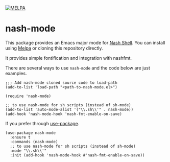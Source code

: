 [![MELPA](http://melpa.org/packages/nash-mode-badge.svg)](http://melpa.org/#/nash-mode)

# nash-mode

This package provides an Emacs major mode for
[Nash Shell](https://github.com/NeowayLabs/nash). You can install using [Melpa](http://melpa.org/#/nash-mode) or
cloning this repository directly.

It provides simple fontification and integration with nashfmt.

There are several ways to use `nash-mode` and the code below are just examples.

```elisp
;;; Add nash-mode cloned source code to load-path
(add-to-list 'load-path "<path-to-nash-mode.el>")

(require 'nash-mode)

;; to use nash-mode for sh scripts (instead of sh-mode)
(add-to-list 'auto-mode-alist '("\\.sh\\'" . nash-mode))
(add-hook 'nash-mode-hook 'nash-fmt-enable-on-save)
```

If you prefer through [use-package](https://github.com/jwiegley/use-package).

```elisp
(use-package nash-mode
  :ensure t
  :commands (nash-mode)
  ;; to use nash-mode for sh scripts (instead of sh-mode)
  :mode "\\.sh\\'"
  :init (add-hook 'nash-mode-hook #'nash-fmt-enable-on-save))
```
